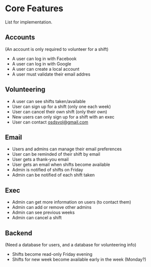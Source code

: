 Core Features
=============
List for implementation.

Accounts
--------
(An account is only required to volunteer for a shift)
* A user can log in with Facebook
* A user can log in with Google
* A user can create a local account
* A user must validate their email addres

Volunteering
------------
* A user can see shifts taken/available
* User can sign up for a shift (only one each week)
* User can cancel their own shift (only their own)
* New users can only sign up for a shift with an exec
* User can contact osdsvol@gmail.com

Email
-----
* Users and admins can manage their email preferences
* User can be reminded of their shift by email
* User gets a thank-you email
* User gets an email when shifts become available
* Admin is notified of shifts on Friday
* Admin can be notified of each shift taken

Exec
----
* Admin can get more information on users (to contact them)
* Admin can add or remove other admins
* Admin can see previous weeks
* Admin can cancel a shift


Backend
-------
(Need a database for users, and a database for volunteering info)
* Shifts become read-only Friday evening
* Shifts for new week become available early in the week (Monday?)

